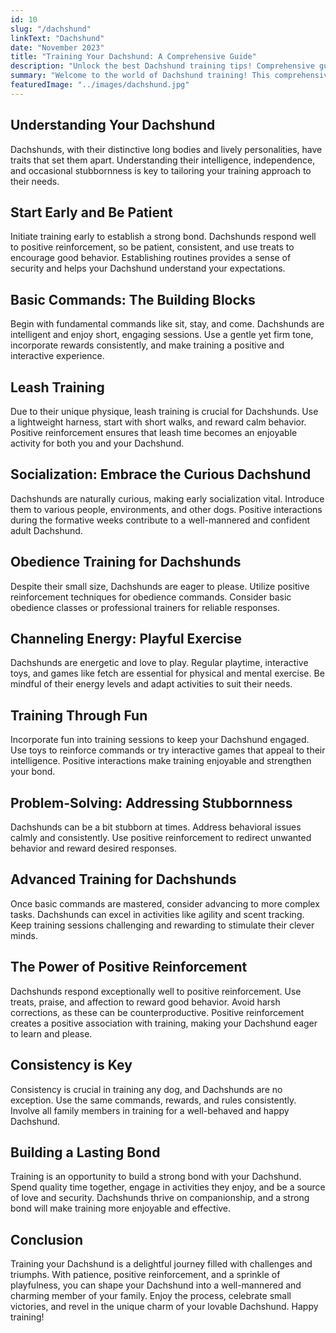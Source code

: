 ```yaml
---
id: 10
slug: "/dachshund"
linkText: "Dachshund"
date: "November 2023"
title: "Training Your Dachshund: A Comprehensive Guide"
description: "Unlock the best Dachshund training tips! Comprehensive guide for effective techniques. Elevate your pup's behavior with expert insights."
summary: "Welcome to the world of Dachshund training! This comprehensive guide is designed to help you navigate the unique characteristics of Dachshunds and provide effective training strategies. Discover how positive reinforcement can create a joyful training experience for both you and your Dachshund."
featuredImage: "../images/dachshund.jpg"
---
```


## Understanding Your Dachshund

Dachshunds, with their distinctive long bodies and lively personalities, have traits that set them apart. Understanding their intelligence, independence, and occasional stubbornness is key to tailoring your training approach to their needs.

## Start Early and Be Patient

Initiate training early to establish a strong bond. Dachshunds respond well to positive reinforcement, so be patient, consistent, and use treats to encourage good behavior. Establishing routines provides a sense of security and helps your Dachshund understand your expectations.

## Basic Commands: The Building Blocks

Begin with fundamental commands like sit, stay, and come. Dachshunds are intelligent and enjoy short, engaging sessions. Use a gentle yet firm tone, incorporate rewards consistently, and make training a positive and interactive experience.

## Leash Training

Due to their unique physique, leash training is crucial for Dachshunds. Use a lightweight harness, start with short walks, and reward calm behavior. Positive reinforcement ensures that leash time becomes an enjoyable activity for both you and your Dachshund.

## Socialization: Embrace the Curious Dachshund

Dachshunds are naturally curious, making early socialization vital. Introduce them to various people, environments, and other dogs. Positive interactions during the formative weeks contribute to a well-mannered and confident adult Dachshund.

## Obedience Training for Dachshunds

Despite their small size, Dachshunds are eager to please. Utilize positive reinforcement techniques for obedience commands. Consider basic obedience classes or professional trainers for reliable responses.

## Channeling Energy: Playful Exercise

Dachshunds are energetic and love to play. Regular playtime, interactive toys, and games like fetch are essential for physical and mental exercise. Be mindful of their energy levels and adapt activities to suit their needs.

## Training Through Fun

Incorporate fun into training sessions to keep your Dachshund engaged. Use toys to reinforce commands or try interactive games that appeal to their intelligence. Positive interactions make training enjoyable and strengthen your bond.

## Problem-Solving: Addressing Stubbornness

Dachshunds can be a bit stubborn at times. Address behavioral issues calmly and consistently. Use positive reinforcement to redirect unwanted behavior and reward desired responses.

## Advanced Training for Dachshunds

Once basic commands are mastered, consider advancing to more complex tasks. Dachshunds can excel in activities like agility and scent tracking. Keep training sessions challenging and rewarding to stimulate their clever minds.

## The Power of Positive Reinforcement

Dachshunds respond exceptionally well to positive reinforcement. Use treats, praise, and affection to reward good behavior. Avoid harsh corrections, as these can be counterproductive. Positive reinforcement creates a positive association with training, making your Dachshund eager to learn and please.

## Consistency is Key

Consistency is crucial in training any dog, and Dachshunds are no exception. Use the same commands, rewards, and rules consistently. Involve all family members in training for a well-behaved and happy Dachshund.

## Building a Lasting Bond

Training is an opportunity to build a strong bond with your Dachshund. Spend quality time together, engage in activities they enjoy, and be a source of love and security. Dachshunds thrive on companionship, and a strong bond will make training more enjoyable and effective.

## Conclusion

Training your Dachshund is a delightful journey filled with challenges and triumphs. With patience, positive reinforcement, and a sprinkle of playfulness, you can shape your Dachshund into a well-mannered and charming member of your family. Enjoy the process, celebrate small victories, and revel in the unique charm of your lovable Dachshund. Happy training!
